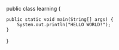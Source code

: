 
public class learning {

	public static void main(String[] args) {
		System.out.println("HELLO WORLD!");
	}

}
